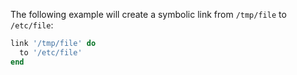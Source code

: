 The following example will create a symbolic link from `/tmp/file` to
`/etc/file`:

``` ruby
link '/tmp/file' do
  to '/etc/file'
end
```